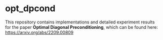 # opt_dpcond
This repository contains implementations and detailed experiment results for the paper **Optimal Diagonal Preconditioning**, which can be found here: https://arxiv.org/abs/2209.00809
